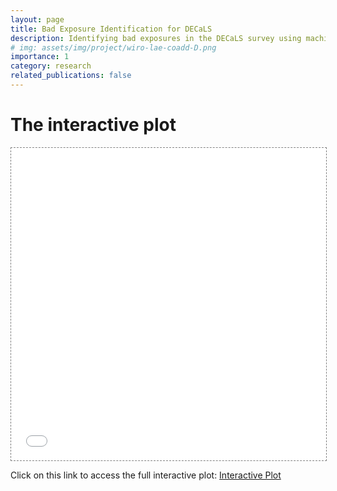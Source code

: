 ```yaml
---
layout: page
title: Bad Exposure Identification for DECaLS
description: Identifying bad exposures in the DECaLS survey using machine learning
# img: assets/img/project/wiro-lae-coadd-D.png
importance: 1
category: research
related_publications: false
---
```


# The interactive plot


<div class="l-page">
  <iframe src="{{ 'assets/plotly/all_3D_interactive.html' | relative_url }}" frameborder='0' scrolling='no' height="500px" width="100%" style="border: 1px dashed grey;"></iframe>
</div>

Click on this link to access the full interactive plot: [Interactive Plot](assets/plotly/all_3D_interactive.html)
